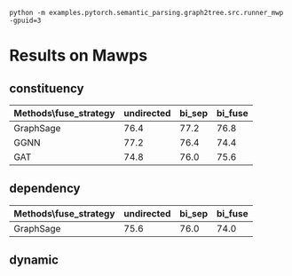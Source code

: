 ``python -m examples.pytorch.semantic_parsing.graph2tree.src.runner_mwp -gpuid=3``  

# Results on Mawps

## constituency
| Methods\fuse_strategy | undirected | bi_sep | bi_fuse |  
| ---- | ---- | ---- | ---- |  
| GraphSage | 76.4 | 77.2 | 76.8 |  
| GGNN | 77.2 | 76.4 | 74.4 |  
| GAT | 74.8 | 76.0 | 75.6 |  

## dependency
| Methods\fuse_strategy | undirected | bi_sep | bi_fuse |  
| ---- | ---- | ---- | ---- |  
| GraphSage | 75.6 | 76.0 | 74.0 | 


## dynamic 

